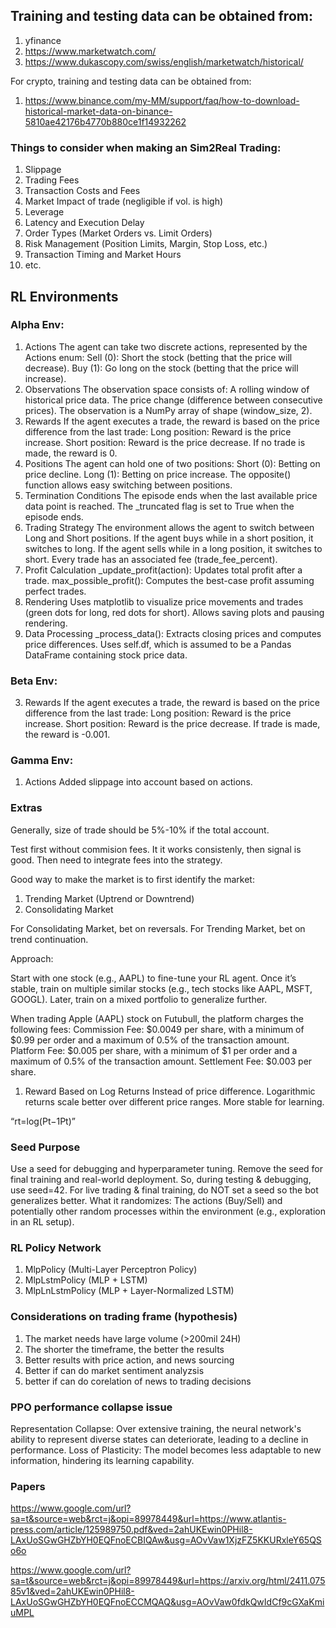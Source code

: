 ## Training and testing data can be obtained from:

1. yfinance
2. https://www.marketwatch.com/
3. https://www.dukascopy.com/swiss/english/marketwatch/historical/

For crypto, training and testing data can be obtained from:

1. https://www.binance.com/my-MM/support/faq/how-to-download-historical-market-data-on-binance-5810ae42176b4770b880ce1f14932262

### Things to consider when making an Sim2Real Trading:

1. Slippage
2. Trading Fees
3. Transaction Costs and Fees
4. Market Impact of trade (negligible if vol. is high)
5. Leverage
6. Latency and Execution Delay
7. Order Types (Market Orders vs. Limit Orders)
8. Risk Management (Position Limits, Margin, Stop Loss, etc.)
9. Transaction Timing and Market Hours
10. etc.

## RL Environments

### Alpha Env:

1. Actions
   The agent can take two discrete actions, represented by the Actions enum:
   Sell (0): Short the stock (betting that the price will decrease).
   Buy (1): Go long on the stock (betting that the price will increase).
2. Observations
   The observation space consists of:
   A rolling window of historical price data.
   The price change (difference between consecutive prices).
   The observation is a NumPy array of shape (window_size, 2).
3. Rewards
   If the agent executes a trade, the reward is based on the price difference from the last trade:
   Long position: Reward is the price increase.
   Short position: Reward is the price decrease.
   If no trade is made, the reward is 0.
4. Positions
   The agent can hold one of two positions:
   Short (0): Betting on price decline.
   Long (1): Betting on price increase.
   The opposite() function allows easy switching between positions.
5. Termination Conditions
   The episode ends when the last available price data point is reached.
   The \_truncated flag is set to True when the episode ends.
6. Trading Strategy
   The environment allows the agent to switch between Long and Short positions.
   If the agent buys while in a short position, it switches to long.
   If the agent sells while in a long position, it switches to short.
   Every trade has an associated fee (trade_fee_percent).
7. Profit Calculation
   \_update_profit(action): Updates total profit after a trade.
   max_possible_profit(): Computes the best-case profit assuming perfect trades.
8. Rendering
   Uses matplotlib to visualize price movements and trades (green dots for long, red dots for short).
   Allows saving plots and pausing rendering.
9. Data Processing
   \_process_data(): Extracts closing prices and computes price differences.
   Uses self.df, which is assumed to be a Pandas DataFrame containing stock price data.

### Beta Env:

3. Rewards
   If the agent executes a trade, the reward is based on the price difference from the last trade:
   Long position: Reward is the price increase.
   Short position: Reward is the price decrease.
   If trade is made, the reward is -0.001.

### Gamma Env:

1. Actions
   Added slippage into account based on actions.

### Extras

Generally, size of trade should be 5%-10% if the total account.

Test first without commision fees. It it works consistenly, then signal is good. Then need to integrate fees into the strategy.

Good way to make the market is to first identify the market:

1. Trending Market (Uptrend or Downtrend)
2. Consolidating Market

For Consolidating Market, bet on reversals. For Trending Market, bet on trend continuation.

Approach:

Start with one stock (e.g., AAPL) to fine-tune your RL agent.
Once it’s stable, train on multiple similar stocks (e.g., tech stocks like AAPL, MSFT, GOOGL).
Later, train on a mixed portfolio to generalize further.

When trading Apple (AAPL) stock on Futubull, the platform charges the following fees:
Commission Fee: $0.0049 per share, with a minimum of $0.99 per order and a maximum of 0.5% of the transaction amount.
Platform Fee: $0.005 per share, with a minimum of $1 per order and a maximum of 0.5% of the transaction amount.
Settlement Fee: $0.003 per share.

1. Reward Based on Log Returns
   Instead of price difference. Logarithmic returns scale better over different price ranges.
   More stable for learning.

“rt​\=log(Pt−1​Pt​​)”

### Seed Purpose

Use a seed for debugging and hyperparameter tuning.
Remove the seed for final training and real-world deployment.
So, during testing & debugging, use seed=42.
For live trading & final training, do NOT set a seed so the bot generalizes better.
What it randomizes: The actions (Buy/Sell) and potentially other random processes within the environment (e.g., exploration in an RL setup).

### RL Policy Network

1. MlpPolicy (Multi-Layer Perceptron Policy)
2. MlpLstmPolicy (MLP + LSTM)
3. MlpLnLstmPolicy (MLP + Layer-Normalized LSTM)

### Considerations on trading frame (hypothesis)

1. The market needs have large volume (>200mil 24H)
2. The shorter the timeframe, the better the results
3. Better results with price action, and news sourcing
4. Better if can do market sentiment analyzsis
5. better if can do corelation of news to trading decisions

### PPO performance collapse issue

Representation Collapse: Over extensive training, the neural network's ability to represent diverse states can deteriorate, leading to a decline in performance. Loss of Plasticity: The model becomes less adaptable to new information, hindering its learning capability.

### Papers

https://www.google.com/url?sa=t&source=web&rct=j&opi=89978449&url=https://www.atlantis-press.com/article/125989750.pdf&ved=2ahUKEwin0PHil8-LAxUoSGwGHZbYH0EQFnoECBIQAw&usg=AOvVaw1XjzFZ5KKURxleY65QSo6o

https://www.google.com/url?sa=t&source=web&rct=j&opi=89978449&url=https://arxiv.org/html/2411.07585v1&ved=2ahUKEwin0PHil8-LAxUoSGwGHZbYH0EQFnoECCMQAQ&usg=AOvVaw0fdkQwIdCf9cGXaKmiuMPL
